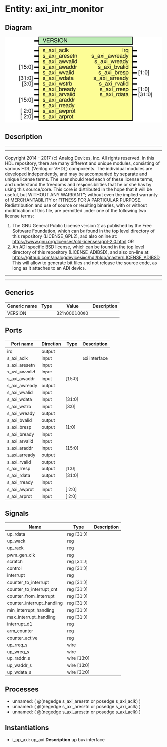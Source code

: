 # Entity: axi_intr_monitor

## Diagram

![Diagram](axi_intr_monitor.svg "Diagram")
## Description

***************************************************************************
 ***************************************************************************
 Copyright 2014 - 2017 (c) Analog Devices, Inc. All rights reserved.
 In this HDL repository, there are many different and unique modules, consisting
 of various HDL (Verilog or VHDL) components. The individual modules are
 developed independently, and may be accompanied by separate and unique license
 terms.
 The user should read each of these license terms, and understand the
 freedoms and responsibilities that he or she has by using this source/core.
 This core is distributed in the hope that it will be useful, but WITHOUT ANY
 WARRANTY; without even the implied warranty of MERCHANTABILITY or FITNESS FOR
 A PARTICULAR PURPOSE.
 Redistribution and use of source or resulting binaries, with or without modification
 of this file, are permitted under one of the following two license terms:
   1. The GNU General Public License version 2 as published by the
      Free Software Foundation, which can be found in the top level directory
      of this repository (LICENSE_GPL2), and also online at:
      <https://www.gnu.org/licenses/old-licenses/gpl-2.0.html>
 OR
   2. An ADI specific BSD license, which can be found in the top level directory
      of this repository (LICENSE_ADIBSD), and also on-line at:
      https://github.com/analogdevicesinc/hdl/blob/master/LICENSE_ADIBSD
      This will allow to generate bit files and not release the source code,
      as long as it attaches to an ADI device.
 ***************************************************************************
 ***************************************************************************
 
## Generics

| Generic name | Type | Value        | Description |
| ------------ | ---- | ------------ | ----------- |
| VERSION      |      | 32'h00010000 |             |
## Ports

| Port name     | Direction | Type   | Description   |
| ------------- | --------- | ------ | ------------- |
| irq           | output    |        |               |
| s_axi_aclk    | input     |        | axi interface |
| s_axi_aresetn | input     |        |               |
| s_axi_awvalid | input     |        |               |
| s_axi_awaddr  | input     | [15:0] |               |
| s_axi_awready | output    |        |               |
| s_axi_wvalid  | input     |        |               |
| s_axi_wdata   | input     | [31:0] |               |
| s_axi_wstrb   | input     | [3:0]  |               |
| s_axi_wready  | output    |        |               |
| s_axi_bvalid  | output    |        |               |
| s_axi_bresp   | output    | [1:0]  |               |
| s_axi_bready  | input     |        |               |
| s_axi_arvalid | input     |        |               |
| s_axi_araddr  | input     | [15:0] |               |
| s_axi_arready | output    |        |               |
| s_axi_rvalid  | output    |        |               |
| s_axi_rresp   | output    | [1:0]  |               |
| s_axi_rdata   | output    | [31:0] |               |
| s_axi_rready  | input     |        |               |
| s_axi_awprot  | input     | [ 2:0] |               |
| s_axi_arprot  | input     | [ 2:0] |               |
## Signals

| Name                       | Type           | Description |
| -------------------------- | -------------- | ----------- |
| up_rdata                   | reg     [31:0] |             |
| up_wack                    | reg            |             |
| up_rack                    | reg            |             |
| pwm_gen_clk                | reg            |             |
| scratch                    | reg     [31:0] |             |
| control                    | reg     [31:0] |             |
| interrupt                  | reg            |             |
| counter_to_interrupt       | reg     [31:0] |             |
| counter_to_interrupt_cnt   | reg     [31:0] |             |
| counter_from_interrupt     | reg     [31:0] |             |
| counter_interrupt_handling | reg     [31:0] |             |
| min_interrupt_handling     | reg     [31:0] |             |
| max_interrupt_handling     | reg     [31:0] |             |
| interrupt_d1               | reg            |             |
| arm_counter                | reg            |             |
| counter_active             | reg            |             |
| up_rreq_s                  | wire           |             |
| up_wreq_s                  | wire           |             |
| up_raddr_s                 | wire [13:0]    |             |
| up_waddr_s                 | wire [13:0]    |             |
| up_wdata_s                 | wire [31:0]    |             |
## Processes
- unnamed: ( @(negedge s_axi_aresetn or posedge s_axi_aclk) )
- unnamed: ( @(negedge s_axi_aresetn or posedge s_axi_aclk) )
- unnamed: ( @(negedge s_axi_aresetn or posedge s_axi_aclk) )
## Instantiations

- i_up_axi: up_axi
**Description**
up bus interface

